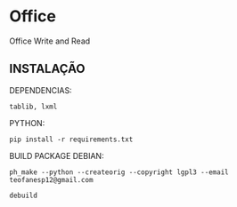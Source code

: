 # Office
Office Write and Read

INSTALAÇÃO
----------
DEPENDENCIAS:

    tablib, lxml

PYTHON:

    pip install -r requirements.txt

BUILD PACKAGE DEBIAN:

    ph_make --python --createorig --copyright lgpl3 --email teofanesp12@gmail.com

    debuild
